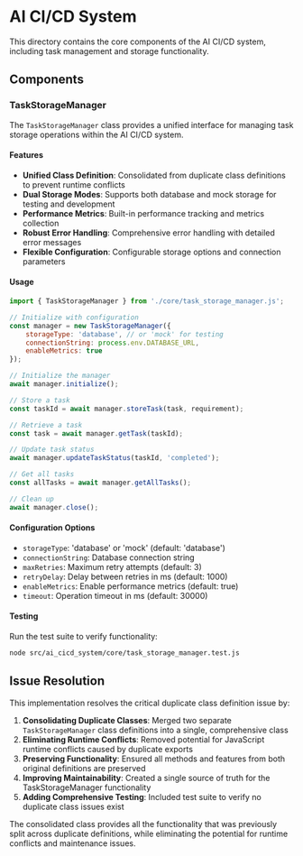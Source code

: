 # AI CI/CD System

This directory contains the core components of the AI CI/CD system, including task management and storage functionality.

## Components

### TaskStorageManager

The `TaskStorageManager` class provides a unified interface for managing task storage operations within the AI CI/CD system.

#### Features

- **Unified Class Definition**: Consolidated from duplicate class definitions to prevent runtime conflicts
- **Dual Storage Modes**: Supports both database and mock storage for testing and development
- **Performance Metrics**: Built-in performance tracking and metrics collection
- **Robust Error Handling**: Comprehensive error handling with detailed error messages
- **Flexible Configuration**: Configurable storage options and connection parameters

#### Usage

```javascript
import { TaskStorageManager } from './core/task_storage_manager.js';

// Initialize with configuration
const manager = new TaskStorageManager({
    storageType: 'database', // or 'mock' for testing
    connectionString: process.env.DATABASE_URL,
    enableMetrics: true
});

// Initialize the manager
await manager.initialize();

// Store a task
const taskId = await manager.storeTask(task, requirement);

// Retrieve a task
const task = await manager.getTask(taskId);

// Update task status
await manager.updateTaskStatus(taskId, 'completed');

// Get all tasks
const allTasks = await manager.getAllTasks();

// Clean up
await manager.close();
```

#### Configuration Options

- `storageType`: 'database' or 'mock' (default: 'database')
- `connectionString`: Database connection string
- `maxRetries`: Maximum retry attempts (default: 3)
- `retryDelay`: Delay between retries in ms (default: 1000)
- `enableMetrics`: Enable performance metrics (default: true)
- `timeout`: Operation timeout in ms (default: 30000)

#### Testing

Run the test suite to verify functionality:

```bash
node src/ai_cicd_system/core/task_storage_manager.test.js
```

## Issue Resolution

This implementation resolves the critical duplicate class definition issue by:

1. **Consolidating Duplicate Classes**: Merged two separate `TaskStorageManager` class definitions into a single, comprehensive class
2. **Eliminating Runtime Conflicts**: Removed potential for JavaScript runtime conflicts caused by duplicate exports
3. **Preserving Functionality**: Ensured all methods and features from both original definitions are preserved
4. **Improving Maintainability**: Created a single source of truth for the TaskStorageManager functionality
5. **Adding Comprehensive Testing**: Included test suite to verify no duplicate class issues exist

The consolidated class provides all the functionality that was previously split across duplicate definitions, while eliminating the potential for runtime conflicts and maintenance issues.

